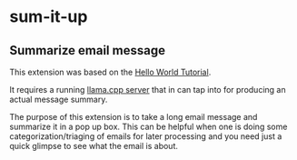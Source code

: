 # sum-it-up

## Summarize email message

This extension was based on the [Hello World Tutorial](https://developer.thunderbird.net/add-ons/hello-world-add-on).

It requires a running [llama.cpp server](https://github.com/ggerganov/llama.cpp) that in can tap into for producing an actual message summary.

The purpose of this extension is to take a long email message and summarize it in a pop up box. This can be helpful when one is doing some categorization/triaging of emails for later processing and you need just a quick glimpse to see what the email is about.

